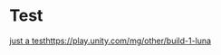 # Test
[just a test](https://play.unity.com/mg/other/build-1-luna)https://play.unity.com/mg/other/build-1-luna
